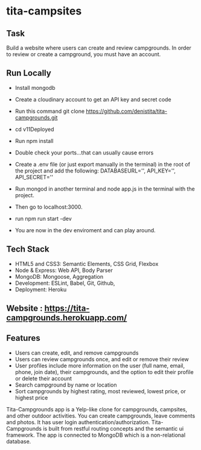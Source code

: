# tita-campsites
## Task
Build a website where users can create and review campgrounds. In order to review or create a campground, you must have an account.

## Run Locally
- Install mongodb
- Create a cloudinary account to get an API key and secret code
- Run this command git clone https://github.com/denistita/tita-campgrounds.git
- cd v11Deployed
- Run npm install
- Double check your ports...that can usually cause errors
- Create a .env file (or just export manually in the terminal) in the root of the project and add the following: DATABASEURL='<url>', API_KEY=''<key>, API_SECRET='<secret>'

  
- Run mongod in another terminal and node app.js in the terminal with the project.
- Then go to localhost:3000.
- run npm run start -dev
- You are now in the dev enviroment and can play around.
## Tech Stack
* HTML5 and CSS3: Semantic Elements, CSS Grid, Flexbox
* Node & Express: Web API, Body Parser
* MongoDB: Mongoose, Aggregation
* Development: ESLint, Babel, Git, Github,
* Deployment: Heroku   
## Website : https://tita-campgrounds.herokuapp.com/

## Features

* Users can create, edit, and remove campgrounds
* Users can review campgrounds once, and edit or remove their review
* User profiles include more information on the user (full name, email, phone, join date), their campgrounds, and the option to edit their profile or delete their account
* Search campground by name or location
* Sort campgrounds by highest rating, most reviewed, lowest price, or highest price









Tita-Campgrounds app is a Yelp-like clone for campgrounds, campsites, and other outdoor activities. You can create campgrounds, leave comments and photos.  It has user login authentication/authorization.  Tita-Campgrounds is built from restful routing concepts and the semantic ui framework.  The app is connected to MongoDB which is a non-relational database.
